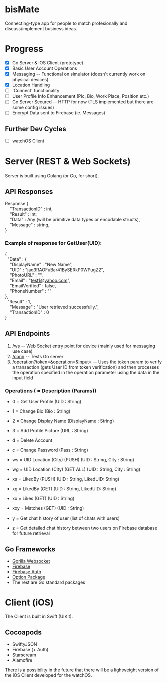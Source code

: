 # bisMate
Connecting-type app for people to match profesionally and discuss/implement business ideas. 

# Progress
- [x] Go Server & iOS Client (prototype)
- [x] Basic User Account Operations
- [x] Messaging -- Functional on simulator (doesn't currently work on physical devices)
- [x] Location Handling
- [ ] 'Connect' functionality
- [ ] User Profile Info Enhancement (Pic, Bio, Work Place, Position etc.)
- [ ] Go Server Secured -- HTTP for now (TLS implemented but there are some config issues)
- [ ] Encrypt Data sent to Firebase (ie. Messages)

## Further Dev Cycles
- [ ] watchOS Client

# Server (REST & Web Sockets)
Server is built using Golang (or Go, for short).

## API Responses
Response {\
&nbsp;&nbsp;&nbsp;&nbsp;"TransactionID" : int,\
&nbsp;&nbsp;&nbsp;&nbsp;"Result" : int,\
&nbsp;&nbsp;&nbsp;&nbsp;"Data" : Any (will be primitive data types or encodable structs),\
&nbsp;&nbsp;&nbsp;&nbsp;"Message" : string,\
}

### Example of response for GetUser(UID):
{\
&nbsp;&nbsp;"Data" : {\
&nbsp;&nbsp;&nbsp;&nbsp;"DisplayName" : "New Name",\
&nbsp;&nbsp;&nbsp;&nbsp;"UID" : "jaq3RAOFuBar41BySERkP0WPugZ2",\
&nbsp;&nbsp;&nbsp;&nbsp;"PhotoURL" : "",\
&nbsp;&nbsp;&nbsp;&nbsp;"Email" : "test1@yahoo.com",\
&nbsp;&nbsp;&nbsp;&nbsp;"EmailVerified" : false,\
&nbsp;&nbsp;&nbsp;&nbsp;"PhoneNumber" : ""\
  },\
&nbsp;&nbsp;"Result" : 1,\
&nbsp;&nbsp;&nbsp;&nbsp;"Message" : "User retrieved successfully.",\
&nbsp;&nbsp;&nbsp;&nbsp;"TransactionID" : 0\
}

## API Endpoints
1. [/ws]("http://localhost:8000/ws") -- Web Socket entry point for device (mainly used for messaging use case)
2. [/conn]("http://localhost:8000/conn") -- Tests Go server 
3. [/operation?token=<String>&operation=<String>&input=<String>]("http://localhost:8000/operation?token=<String>&operation=<String>&input=<String>") -- Uses the token param to verify a transaction (gets User ID from token verification) and then processes the operation specified in the operation parameter using the data in the input field

### Operations (<Number> = Description (Params))
- 0 = Get User Profile                    (UID : String)
- 1 = Change Bio                          (Bio : String)
- 2 = Change Display Name                 (DisplayName : String)
- 3 = Add Profile Picture                 (URL : String)

- d = Delete Account
- c = Change Password                     (Pass : String)

- ws = UID Location (City) (PUSH)         (UID : String, City : String)
- wg = UID Location (City) (GET ALL)      (UID : String, City : String)
- xs = LikedBy (PUSH)                     (UID : String, LikedUID: String)
- xg = LikedBy (GET)                      (UID : String, LikedUID: String)
- xx = Likes (GET)                        (UID : String)
- xxy = Matches (GET)                     (UID : String)
- y = Get chat history of user (list of chats with users)
- z = Get detailed chat history between two users on Firebase database for future retrieval

## Go Frameworks 
- [Gorilla Websocket]("https://github.com/gorilla/websocket")
- [Firebase]("https://firebase.google.com/go")
- [Firebase Auth]("https://firebase.google.com/go/auth")
- [Option Package]("https://google.golang.org/api/option")
- The rest are Go standard packages

# Client (iOS)
The Client is built in Swift (UIKit).

## Cocoapods
- SwiftyJSON
- Firebase (+ Auth)
- Starscream
- Alamofire

There is a possibility in the future that there will be a lightweight version of the iOS Client developed for the watchOS.

